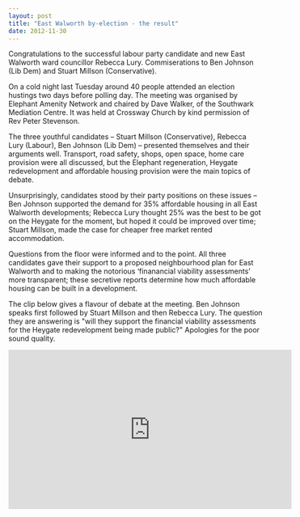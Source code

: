```yaml
---
layout: post
title: "East Walworth by-election - the result"
date: 2012-11-30
---
```

Congratulations to the successful labour party candidate and new East Walworth ward councillor Rebecca Lury. Commiserations to Ben Johnson (Lib Dem) and Stuart Millson (Conservative). 

On a cold night last Tuesday around 40 people attended an election hustings two days before polling day. The meeting was organised by Elephant Amenity Network and chaired by Dave Walker, of the Southwark Mediation Centre.  It was held at Crossway Church by kind permission of Rev Peter Stevenson.

The three youthful candidates – Stuart Millson (Conservative), Rebecca Lury (Labour), Ben Johnson (Lib Dem) – presented themselves and their arguments well.  Transport, road safety, shops, open space, home care provision were all discussed, but the Elephant regeneration, Heygate redevelopment and affordable housing provision were the main topics of debate.

Unsurprisingly, candidates stood by their party positions on these issues – Ben Johnson supported the demand for 35% affordable housing in all East Walworth developments; Rebecca Lury thought 25% was the best to be got on the Heygate for the moment, but hoped it could be improved over time; Stuart Millson, made the case for cheaper free market rented accommodation.
 
Questions from the floor were informed and to the point.  All three candidates gave their support to a proposed neighbourhood plan for East Walworth and to making the notorious ‘finanancial viability assessments’ more transparent;  these secretive reports determine how much affordable housing can be built in a development.
 
The clip below gives a flavour of debate at the meeting. Ben Johnson speaks first followed by Stuart Millson and then Rebecca Lury. The question they are answering is "will they support the financial viability assessments for the Heygate redevelopment being made public?"
Apologies for the poor sound quality. 

<iframe width="560" height="315" src="http://www.youtube.com/embed/q767lVqzYtE" frameborder="0" allowfullscreen></iframe>

